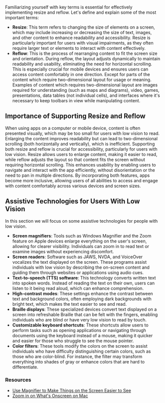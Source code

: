 Familiarizing yourself with key terms is essential for effectively implementing resize and reflow. Let's define and explain some of the most important terms:

- **Resize**: This term refers to changing the size of elements on a screen, which may include increasing or decreasing the size of text, images, and other content to enhance readability and accessibility. Resize is particularly important for users with visual impairments, as they often require larger text or elements to interact with content effectively.
- **Reflow**: This is the process of rearranging content to fit the screen size and orientation. During reflow, the layout adjusts dynamically to maintain readability and usability, eliminating the need for horizontal scrolling. This is especially crucial for mobile devices and ensures users can access content comfortably in one direction. Except for parts of the content which require two-dimensional layout for usage or meaning. Examples of content which requires two-dimensional layout are images required for understanding (such as maps and diagrams), video, games, presentations, data tables (not individual cells), and interfaces where it's necessary to keep toolbars in view while manipulating content.

## Importance of Supporting Resize and Reflow

When using apps on a computer or mobile device, content is often presented visually, which may be too small for users with low vision to read. Enlarging the content improves readability but can lead to two-dimensional scrolling (both horizontally and vertically), which is inefficient. Supporting both resize and reflow is crucial for accessibility, particularly for users with low vision. Resize allows users to enlarge content, making it easier to read, while reflow adjusts the layout so that content fits the screen without requiring horizontal scrolling. This enhances usability by enabling users to navigate and interact with the app efficiently, without disorientation or the need to pan in multiple directions. By incorporating both features, apps become more inclusive, allowing users of all abilities to access and engage with content comfortably across various devices and screen sizes.

## Assistive Technologies for Users With Low Vision

In this section we will focus on some assistive technologies for people with low vision.

- **Screen magnifiers**: Tools such as Windows Magnifier and the Zoom feature on Apple devices enlarge everything on the user's screen, allowing for clearer visibility. Individuals can zoom in to read text or examine images without experiencing discomfort.
- **Screen readers**: Software such as JAWS, NVDA, and VoiceOver vocalizes the text displayed on the screen. These programs assist individuals with low vision by describing the on-screen content and guiding them through websites or applications using audio cues.
- **Text-to-speech (TTS) software**: This technology converts written text into spoken words. Instead of reading the text on their own, users can listen to it being read aloud, which can enhance comprehension.
- **High-contrast modes**: These settings enhance the contrast between text and background colors, often employing dark backgrounds with bright text, which makes the text easier to see and read.
- **Braille displays**: These specialized devices convert text displayed on a screen into refreshable Braille that can be felt with the fingers, enabling individuals who are blind or have very low vision to read by touch.
- **Customizable keyboard shortcuts**: These shortcuts allow users to perform tasks such as opening applications or navigating through documents using the keyboard instead of a mouse, making it quicker and easier for those who struggle to see the mouse pointer.
- **Color filters**: These tools modify the colors on the screen to assist individuals who have difficulty distinguishing certain colors, such as those who are color-blind. For instance, the filter may transform everything into shades of gray or enhance colors that are hard to differentiate.

### Resources

- [Use Magnifier to Make Things on the Screen Easier to See](https://support.microsoft.com/windows/use-magnifier-to-make-things-on-the-screen-easier-to-see-414948ba-8b1c-d3bd-8615-0e5e32204198)
- [Zoom in on What's Onscreen on Mac](https://support.apple.com/guide/mac-help/zoom-in-on-whats-onscreen-mchl779716b8/mac)
